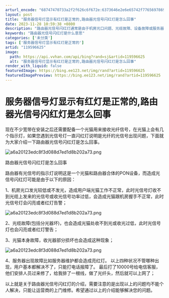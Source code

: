 ```yaml
---
arturl_encode: "68747470733a2f2f626c6f672e:6373646e2e6e65742f77656978696e5f34323335363238322f:61727469636c652f64657461696c732f313139353936363235"
layout: post
title: "服务器信号灯显示有红灯是正常的,路由器光信号闪红灯是怎么回事"
date: 2023-11-28 10:59:38 +0800
description: "路由器光信号闪红灯通常是由于机房光口问题、光缆故障、设备故障或服务器维护等原因导致。当遇到这种情况，"
keywords: "路由器光信号闪红灯是什么意思"
categories: ['未分类']
tags: ['服务器信号灯显示有红灯是正常的']
artid: "119596625"
image:
  path: https://api.vvhan.com/api/bing?rand=sj&artid=119596625
  alt: "服务器信号灯显示有红灯是正常的,路由器光信号闪红灯是怎么回事"
render_with_liquid: false
featuredImage: https://bing.ee123.net/img/rand?artid=119596625
featuredImagePreview: https://bing.ee123.net/img/rand?artid=119596625
---
```


# 服务器信号灯显示有红灯是正常的,路由器光信号闪红灯是怎么回事

现在不少宽带在安装之后还需要配备一个光猫用来接收光纤信号，在光猫上会有几个指示灯，如果您遇到光信号灯一直闪红灯说明是光纤的光信号出现问题，下面就为大家介绍一下路由器光信号闪红灯是怎么回事。

![a6a20123edc8f3d088d7ed1d8b202a73.png](https://i-blog.csdnimg.cn/blog_migrate/579b18153bec33d47cde8d1905df07eb.png)

路由器光信号闪红灯是怎么回事

路由器有光信号的指示灯说明这是一个光猫和路由器合体的PON设备，而造成光信号闪红灯可能是由于以下的原因：

1、机房光口发光较低或不发光，造成用户端光猫工作不正常，此时光信号灯收不到光缆上发来的光信号或收光信号功率过低，会造成光猫跟机房握手不正常，此时光信号灯会闪亮或者红灯告警；

![a6a20123edc8f3d088d7ed1d8b202a73.png](https://i-blog.csdnimg.cn/blog_migrate/579b18153bec33d47cde8d1905df07eb.png)

2、光缆故障(包括分光器坏)，也会造成光猫处收不到光或收光过低，此时光信号灯也会闪亮或者红灯警告；

3、光猫本身故障，收光器部分损坏也会造成这种现象；

![a6a20123edc8f3d088d7ed1d8b202a73.png](https://i-blog.csdnimg.cn/blog_migrate/579b18153bec33d47cde8d1905df07eb.png)

4、服务器出现故障比如服务器维护都会造成亮红灯。 以上四种状况不管哪种出现，用户基本都解决不了，只能打电话报障了。 最后打了10000号给电信客服，他们安排人员过来修了，给我排了一根线，做了光纤头，然后就可以上网了；

以上就是关于路由器光信号闪红灯的介绍，需要注意的是出现以上的问题均不能个人解决，只能让运营商的上门维修。希望通过以上的介绍能够解决您的问题。